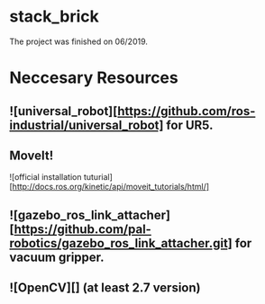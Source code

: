 # stack_brick
The project was finished on 06/2019.  
  
  
# Neccesary Resources  
## ![universal_robot][https://github.com/ros-industrial/universal_robot] for UR5.  
## MoveIt!  
![official installation tuturial][http://docs.ros.org/kinetic/api/moveit_tutorials/html/]  
## ![gazebo_ros_link_attacher][https://github.com/pal-robotics/gazebo_ros_link_attacher.git] for vacuum gripper.  
## ![OpenCV][] (at least 2.7 version)
